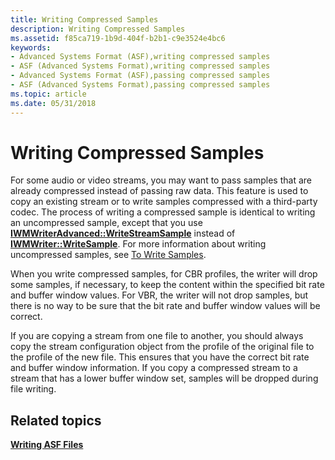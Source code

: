 ```yaml
---
title: Writing Compressed Samples
description: Writing Compressed Samples
ms.assetid: f85ca719-1b9d-404f-b2b1-c9e3524e4bc6
keywords:
- Advanced Systems Format (ASF),writing compressed samples
- ASF (Advanced Systems Format),writing compressed samples
- Advanced Systems Format (ASF),passing compressed samples
- ASF (Advanced Systems Format),passing compressed samples
ms.topic: article
ms.date: 05/31/2018
---
```


# Writing Compressed Samples

For some audio or video streams, you may want to pass samples that are already compressed instead of passing raw data. This feature is used to copy an existing stream or to write samples compressed with a third-party codec. The process of writing a compressed sample is identical to writing an uncompressed sample, except that you use [**IWMWriterAdvanced::WriteStreamSample**](/previous-versions/windows/desktop/api/Wmsdkidl/nf-wmsdkidl-iwmwriteradvanced-writestreamsample) instead of [**IWMWriter::WriteSample**](/previous-versions/windows/desktop/api/Wmsdkidl/nf-wmsdkidl-iwmwriter-writesample). For more information about writing uncompressed samples, see [To Write Samples](to-write-samples.md).

When you write compressed samples, for CBR profiles, the writer will drop some samples, if necessary, to keep the content within the specified bit rate and buffer window values. For VBR, the writer will not drop samples, but there is no way to be sure that the bit rate and buffer window values will be correct.

If you are copying a stream from one file to another, you should always copy the stream configuration object from the profile of the original file to the profile of the new file. This ensures that you have the correct bit rate and buffer window information. If you copy a compressed stream to a stream that has a lower buffer window set, samples will be dropped during file writing.

## Related topics

<dl> <dt>

[**Writing ASF Files**](writing-asf-files.md)
</dt> </dl>

 

 




